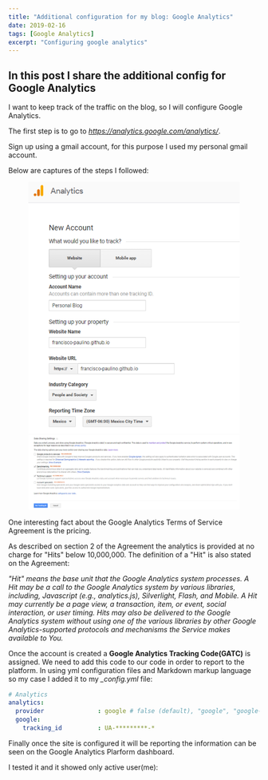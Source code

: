 ```yaml
---
title: "Additional configuration for my blog: Google Analytics"
date: 2019-02-16
tags: [Google Analytics]
excerpt: "Configuring google analytics"
---
```


## In this post I share the additional config for Google Analytics
I want to keep track of the traffic on the blog, so I will configure Google Analytics.

The first step is to go to *https://analytics.google.com/analytics/*.

Sign up using a gmail account, for this purpose I used my personal gmail account.

Below are captures of the steps I followed:
<figure class="half">
    <a href="/images/googleanalytics_createaccount.PNG"><img src="/images/googleanalytics_createaccount.PNG"></a>
    <a href="/images/googleanalytics_datasharing.PNG"><img src="/images/googleanalytics_datasharing.PNG"></a>
    <figcaption></figcaption>
</figure>

One interesting fact about the Google Analytics Terms of Service Agreement is the pricing.

As described on section 2 of the Agreement the analytics is provided at no charge for "Hits" below 10,000,000. The definition of a "Hit" is also stated on the Agreement:

*"Hit" means the base unit that the Google Analytics system processes. A Hit may be a call to the Google Analytics system by various libraries, including, Javascript (e.g., analytics.js), Silverlight, Flash, and Mobile. A Hit may currently be a page view, a transaction, item, or event, social interaction, or user timing. Hits may also be delivered to the Google Analytics system without using one of the various libraries by other Google Analytics-supported protocols and mechanisms the Service makes available to You.*

Once the account is created a **Google Analytics Tracking Code(GATC)** is assigned. We need to add this code to our code in order to report to the platform. In using yml configuration files and Markdown markup language so my case I added it to my *_config.yml* file:

```yaml
# Analytics
analytics:
  provider               : google # false (default), "google", "google-universal", "custom"
  google:
    tracking_id          : UA-*********-*
```

Finally once the site is configured it will be reporting the information can be seen on the Google Analytics Plarform dashboard.

I tested it and it showed only active user(me):
<img src="{{ site.url }}{{ site.baseurl }}/images/googleanalytics_report.PNG" alt="">
